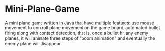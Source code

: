 # Mini-Plane-Game

A mini plane game written in Java that have multiple features: use mouse movement to controll plane movement on the game board, automated bullet firing along with contact detection, that is, once a bullet hit any enemy planes, it will animate three steps of "boom animation" and eventually the enemy plane will disappear.
